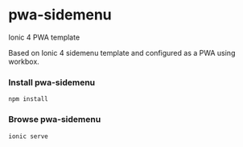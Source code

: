 # pwa-sidemenu
Ionic 4 PWA template

Based on Ionic 4 sidemenu template and configured as a PWA using workbox.

<h3>Install pwa-sidemenu</h3>
<pre><code>npm install</code></pre>

<h3>Browse pwa-sidemenu</h3>
<pre><code>ionic serve</code></pre>
